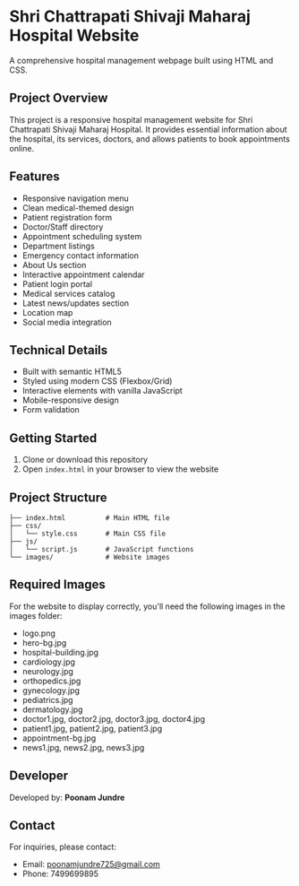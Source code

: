 # Shri Chattrapati Shivaji Maharaj Hospital Website

A comprehensive hospital management webpage built using HTML and CSS.

## Project Overview

This project is a responsive hospital management website for Shri Chattrapati Shivaji Maharaj Hospital. It provides essential information about the hospital, its services, doctors, and allows patients to book appointments online.

## Features

- Responsive navigation menu
- Clean medical-themed design
- Patient registration form
- Doctor/Staff directory
- Appointment scheduling system
- Department listings
- Emergency contact information
- About Us section
- Interactive appointment calendar
- Patient login portal
- Medical services catalog
- Latest news/updates section
- Location map
- Social media integration

## Technical Details

- Built with semantic HTML5
- Styled using modern CSS (Flexbox/Grid)
- Interactive elements with vanilla JavaScript
- Mobile-responsive design
- Form validation

## Getting Started

1. Clone or download this repository
2. Open `index.html` in your browser to view the website

## Project Structure

```
├── index.html          # Main HTML file
├── css/
│   └── style.css       # Main CSS file
├── js/
│   └── script.js       # JavaScript functions
└── images/             # Website images
```

## Required Images

For the website to display correctly, you'll need the following images in the images folder:
- logo.png
- hero-bg.jpg
- hospital-building.jpg
- cardiology.jpg
- neurology.jpg
- orthopedics.jpg
- gynecology.jpg
- pediatrics.jpg
- dermatology.jpg
- doctor1.jpg, doctor2.jpg, doctor3.jpg, doctor4.jpg
- patient1.jpg, patient2.jpg, patient3.jpg
- appointment-bg.jpg
- news1.jpg, news2.jpg, news3.jpg

## Developer

Developed by: **Poonam Jundre**

## Contact

For inquiries, please contact:
- Email: poonamjundre725@gmail.com
- Phone: 7499699895 